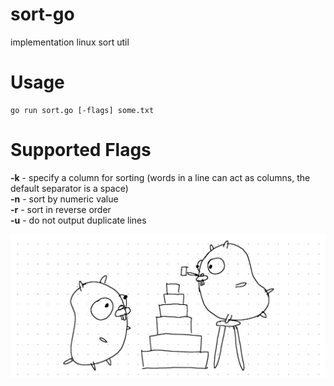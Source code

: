 # sort-go
implementation linux sort util

# Usage
    go run sort.go [-flags] some.txt
# Supported Flags
**-k** - specify a column for sorting (words in a line can act as columns, the default separator is a space)\
**-n** - sort by numeric value\
**-r** - sort in reverse order\
**-u** - do not output duplicate lines


![Gophers sorting](https://raw.githubusercontent.com/cmetallo42/sort-go/main/image.png)
